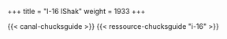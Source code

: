 +++
title = "I-16 IShak"
weight = 1933
+++

<div class="contenu"> <!-- Chuck's guide //-->
{{< canal-chucksguide >}}
{{< ressource-chucksguide "i-16" >}}
</div>

